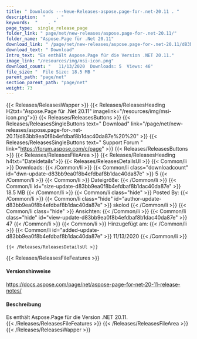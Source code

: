 ```yaml
---
title: " Downloads ---Neue-Releases-aspose.page-for-.net-20.11 . "
description:  "    . " 
keywords:  "    . " 
page_type:  single_release_page
folder_link: " page/net/new-releases/aspose.page-for-.net-20.11/"
folder_name: "Aspose.Page für .Net 20.11"
download_link: " /page/net/new-releases/aspose.page-for-.net-20.11/d83bb9ea0f8b4efdbaf8b1dac40da87e"
download_text: " Download"
Intro_text: "Es enthält Aspose.Page für die Version .NET 20.11."
image_link: "/resources/img/msi-icon.png"
download_count: "   11/13/2020  Downloads: 5  Views: 46"
file_size: "  File Size: 18.5 MB "
parent_path: "page/net"
section_parent_path: "page/net"
weight: 73
---
```


{{< Releases/ReleasesWapper >}}
  {{< Releases/ReleasesHeading H2txt="Aspose.Page für .Net 20.11" imagelink="/resources/img/msi-icon.png">}}
  {{< Releases/ReleasesButtons >}}
    {{< Releases/ReleasesSingleButtons text=" Download" link="/page/net/new-releases/aspose.page-for-.net-20.11/d83bb9ea0f8b4efdbaf8b1dac40da87e%20%20" >}}
    {{< Releases/ReleasesSingleButtons text=" Support Forum " link="https://forum.aspose.com/c/page" >}}
  {{< Releases/ReleasesButtons >}}
  {{< Releases/ReleasesFileArea >}}
    {{< Releases/ReleasesHeading h4txt="Dateidetails">}}
    {{< Releases/ReleasesDetailsUl >}}
            {{< Common/li >}} Downloads: {{< /Common/li >}}
      {{< Common/li class="downloadcount" id="dwn-update-d83bb9ea0f8b4efdbaf8b1dac40da87e" >}} 5 {{< /Common/li >}}
      {{< Common/li >}} Dateigröße: {{< /Common/li >}}
      {{< Common/li id="size-update-d83bb9ea0f8b4efdbaf8b1dac40da87e" >}} 18.5 MB {{< /Common/li >}} 
      {{< Common/li  class="hide" >}} Posted By: {{< /Common/li >}} 
      {{< Common/li class="hide" id="author-update-d83bb9ea0f8b4efdbaf8b1dac40da87e" >}} skolod {{< /Common/li >}}
      {{< Common/li class="hide" >}} Ansichten: {{< /Common/li >}}
      {{< Common/li class="hide" id="view-update-d83bb9ea0f8b4efdbaf8b1dac40da87e" >}} 47 {{< /Common/li >}}
      {{< Common/li >}} Hinzugefügt am: {{< /Common/li >}}
      {{< Common/li id="added-update-d83bb9ea0f8b4efdbaf8b1dac40da87e" >}} 11/13/2020 {{< /Common/li >}} 

    {{< /Releases/ReleasesDetailsUl >}}

  {{< Releases/ReleasesFileFeatures >}}
      <h4>Versionshinweise</h4><div> <a href="https://docs.aspose.com/page/net/aspose-page-for-net-20-11-release-notes/">https://docs.aspose.com/page/net/aspose-page-for-net-20-11-release-notes/</a></div><h4> Beschreibung</h4><div class="HTMLDescription"> Es enthält Aspose.Page für die Version .NET 20.11.</div>
  {{< /Releases/ReleasesFileFeatures >}}
 {{< /Releases/ReleasesFileArea >}}
{{< /Releases/ReleasesWapper >}}



